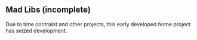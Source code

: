 ## Mad Libs (incomplete)
Due to time contraint and other projects, this early developed home project has seized development.
